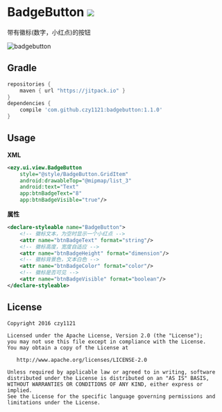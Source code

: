 # BadgeButton [![](https://jitpack.io/v/xiedong11/badgebutton.svg)](https://jitpack.io/#czy1121/badgebutton)
 
带有徽标(数字，小红点)的按钮

![badgebutton](screenshot.png)

## Gradle

``` groovy
repositories { 
    maven { url "https://jitpack.io" }
} 
dependencies {
    compile 'com.github.czy1121:badgebutton:1.1.0'
}
```
    
## Usage
    
**XML**

``` xml
<ezy.ui.view.BadgeButton
    style="@style/BadgeButton.GridItem"
    android:drawableTop="@mipmap/list_3"
    android:text="Text"
    app:btnBadgeText="8"
    app:btnBadgeVisible="true"/>
``` 

**属性**

``` xml 
<declare-styleable name="BadgeButton">
    <!-- 徽标文本，为空时显示一个小红点 -->
    <attr name="btnBadgeText" format="string"/>
    <!-- 徽标高度，宽度自适应 -->
    <attr name="btnBadgeHeight" format="dimension"/>
    <!-- 徽标背景色，文本白色 -->
    <attr name="btnBadgeColor" format="color"/>
    <!-- 徽标是否可见 -->
    <attr name="btnBadgeVisible" format="boolean"/>
</declare-styleable>
```
 

## License

```
Copyright 2016 czy1121

Licensed under the Apache License, Version 2.0 (the "License");
you may not use this file except in compliance with the License.
You may obtain a copy of the License at

   http://www.apache.org/licenses/LICENSE-2.0

Unless required by applicable law or agreed to in writing, software
distributed under the License is distributed on an "AS IS" BASIS,
WITHOUT WARRANTIES OR CONDITIONS OF ANY KIND, either express or implied.
See the License for the specific language governing permissions and
limitations under the License.
```
